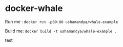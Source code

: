 # docker-whale

Run me : `docker run -p80:80 ushamandya/whale-example`

Build me: `docker build -t ushamandya/whale-example .`

test
